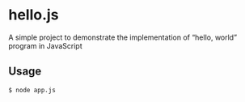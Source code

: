 # hello.js

A simple project to demonstrate the implementation of “hello, world” program in JavaScript

## Usage

```bash
$ node app.js
```
